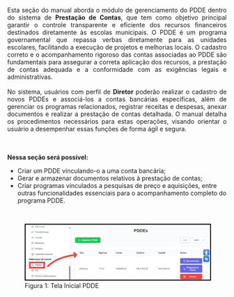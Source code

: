 <p align="justify">
Esta seção do manual aborda o módulo de gerenciamento do PDDE dentro do sistema de <strong>Prestação de Contas</strong>, que tem como objetivo principal garantir o controle transparente e eficiente dos recursos financeiros destinados diretamente às escolas municipais. O PDDE é um programa governamental que repassa verbas diretamente para as unidades escolares, facilitando a execução de projetos e melhorias locais. O cadastro correto e o acompanhamento rigoroso das contas associadas ao PDDE são fundamentais para assegurar a correta aplicação dos recursos, a prestação de contas adequada e a conformidade com as exigências legais e administrativas.
<br><br>
No sistema, usuários com perfil de <strong>Diretor</strong> poderão realizar o cadastro de novos PDDEs e associá-los a contas bancárias específicas, além de gerenciar os programas relacionados, registrar receitas e despesas, anexar documentos e realizar a prestação de contas detalhada. O manual detalha os procedimentos necessários para estas operações, visando orientar o usuário a desempenhar essas funções de forma ágil e segura.

<br><br>
<strong>Nessa seção será possível:</strong>

<ul>
  <li>Criar um PDDE vinculando-o a uma conta bancária;</li>
  <li>Gerar e armazenar documentos relativos à prestação de contas;</li>
  <li>Criar programas vinculados a pesquisas de preço e aquisições,
  entre outras funcionalidades essenciais para o acompanhamento completo do programa PDDE.  
</li>
</ul>  
<br>
<figure>
  <img src="../../img/pc/pdde/geral/TelaInicial.png" style="border: 2px solid black;">
  <figcaption>Figura 1: Tela Inicial PDDE</figcaption>
</figure>




